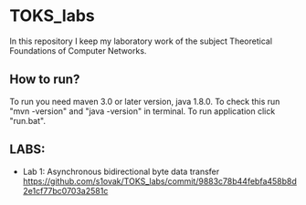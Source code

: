 # TOKS_labs
In this repository I keep my laboratory work of the subject Theoretical Foundations of Computer Networks.
## How to run?
To run you need maven 3.0 or later version, java 1.8.0. To check this run "mvn -version" and "java -version" in terminal.
To run application click "run.bat".
## LABS:
* Lab 1: Asynchronous bidirectional byte data transfer https://github.com/s1ovak/TOKS_labs/commit/9883c78b44febfa458b8d2e1cf77bc0703a2581c

